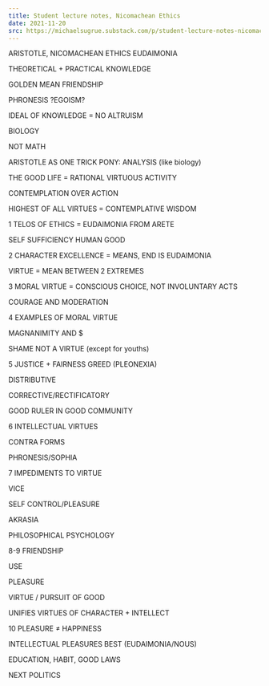 ```yaml
---
title: Student lecture notes, Nicomachean Ethics
date: 2021-11-20
src: https://michaelsugrue.substack.com/p/student-lecture-notes-nicomachean
---
```


ARISTOTLE, NICOMACHEAN ETHICS EUDAIMONIA

THEORETICAL + PRACTICAL KNOWLEDGE

GOLDEN MEAN FRIENDSHIP

PHRONESIS ?EGOISM?

IDEAL OF KNOWLEDGE = NO ALTRUISM

BIOLOGY

NOT MATH

ARISTOTLE AS ONE TRICK PONY: ANALYSIS (like biology)

THE GOOD LIFE = RATIONAL VIRTUOUS ACTIVITY

CONTEMPLATION OVER ACTION

HIGHEST OF ALL VIRTUES = CONTEMPLATIVE WISDOM

1 TELOS OF ETHICS = EUDAIMONIA FROM ARETE

SELF SUFFICIENCY HUMAN GOOD

2 CHARACTER EXCELLENCE = MEANS, END IS EUDAIMONIA

VIRTUE = MEAN BETWEEN 2 EXTREMES

3 MORAL VIRTUE = CONSCIOUS CHOICE, NOT INVOLUNTARY ACTS

COURAGE AND MODERATION

4 EXAMPLES OF MORAL VIRTUE

MAGNANIMITY AND $

SHAME NOT A VIRTUE (except for youths)

5 JUSTICE + FAIRNESS GREED (PLEONEXIA)

DISTRIBUTIVE

CORRECTIVE/RECTIFICATORY

GOOD RULER IN GOOD COMMUNITY

6 INTELLECTUAL VIRTUES

CONTRA FORMS

PHRONESIS/SOPHIA

7 IMPEDIMENTS TO VIRTUE

VICE

SELF CONTROL/PLEASURE

AKRASIA

PHILOSOPHICAL PSYCHOLOGY

8-9 FRIENDSHIP

USE

PLEASURE

VIRTUE / PURSUIT OF GOOD

UNIFIES VIRTUES OF CHARACTER + INTELLECT

10 PLEASURE ≠ HAPPINESS

INTELLECTUAL PLEASURES BEST (EUDAIMONIA/NOUS)

EDUCATION, HABIT, GOOD LAWS

NEXT POLITICS
